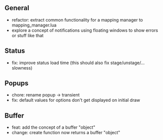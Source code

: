 ## General

* refactor: extract common functionality for a mapping manager to mapping_manager.lua
* explore a concept of notifications using floating windows to show errors or stuff like that

## Status

* fix: improve status load time (this should also fix stage/unstage/... slowness)

## Popups

* chore: rename popup -> transient
* fix: default values for options don't get displayed on initial draw

## Buffer

* feat: add the concept of a buffer "object"
* change: create function now returns a buffer "object"
